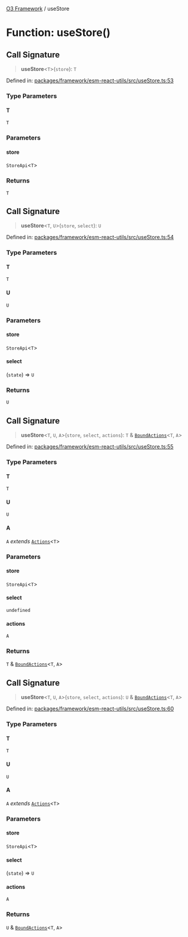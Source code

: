 [O3 Framework](../API.md) / useStore

# Function: useStore()

## Call Signature

> **useStore**\<`T`\>(`store`): `T`

Defined in: [packages/framework/esm-react-utils/src/useStore.ts:53](https://github.com/habeshabro/openmrs-esm-core/blob/main/packages/framework/esm-react-utils/src/useStore.ts#L53)

### Type Parameters

#### T

`T`

### Parameters

#### store

`StoreApi`\<`T`\>

### Returns

`T`

## Call Signature

> **useStore**\<`T`, `U`\>(`store`, `select`): `U`

Defined in: [packages/framework/esm-react-utils/src/useStore.ts:54](https://github.com/habeshabro/openmrs-esm-core/blob/main/packages/framework/esm-react-utils/src/useStore.ts#L54)

### Type Parameters

#### T

`T`

#### U

`U`

### Parameters

#### store

`StoreApi`\<`T`\>

#### select

(`state`) => `U`

### Returns

`U`

## Call Signature

> **useStore**\<`T`, `U`, `A`\>(`store`, `select`, `actions`): `T` & [`BoundActions`](../type-aliases/BoundActions.md)\<`T`, `A`\>

Defined in: [packages/framework/esm-react-utils/src/useStore.ts:55](https://github.com/habeshabro/openmrs-esm-core/blob/main/packages/framework/esm-react-utils/src/useStore.ts#L55)

### Type Parameters

#### T

`T`

#### U

`U`

#### A

`A` *extends* [`Actions`](../type-aliases/Actions.md)\<`T`\>

### Parameters

#### store

`StoreApi`\<`T`\>

#### select

`undefined`

#### actions

`A`

### Returns

`T` & [`BoundActions`](../type-aliases/BoundActions.md)\<`T`, `A`\>

## Call Signature

> **useStore**\<`T`, `U`, `A`\>(`store`, `select`, `actions`): `U` & [`BoundActions`](../type-aliases/BoundActions.md)\<`T`, `A`\>

Defined in: [packages/framework/esm-react-utils/src/useStore.ts:60](https://github.com/habeshabro/openmrs-esm-core/blob/main/packages/framework/esm-react-utils/src/useStore.ts#L60)

### Type Parameters

#### T

`T`

#### U

`U`

#### A

`A` *extends* [`Actions`](../type-aliases/Actions.md)\<`T`\>

### Parameters

#### store

`StoreApi`\<`T`\>

#### select

(`state`) => `U`

#### actions

`A`

### Returns

`U` & [`BoundActions`](../type-aliases/BoundActions.md)\<`T`, `A`\>
